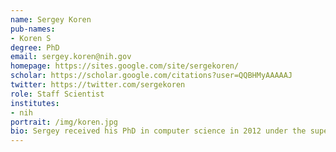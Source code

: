 ```yaml
---
name: Sergey Koren
pub-names:
- Koren S
degree: PhD
email: sergey.koren@nih.gov
homepage: https://sites.google.com/site/sergekoren/
scholar: https://scholar.google.com/citations?user=QQBHMyAAAAAJ
twitter: https://twitter.com/sergekoren
role: Staff Scientist
institutes:
- nih
portrait: /img/koren.jpg
bio: Sergey received his PhD in computer science in 2012 under the supervision of Mihai Pop at the University of Maryland. He joined the National Bioforensics Analysis Center in 2011 and was appointed as an associate principal investigator in 2014. During this time, he pioneered the use of single-molecule sequencing for the reconstruction of complete genomes. In 2015, he joined the National Human Genome Research Institute as a founding member of the Genome Informatics Section. His research focuses on the efficient analysis of large-scale genomic datasets and new methods for metagenomic analysis and assembly of high-noise single-molecule sequencing data.
---
```

